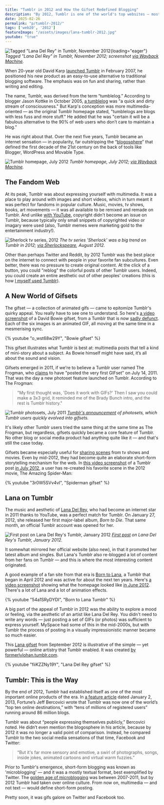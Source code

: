 ```yaml
---
title: "Tumblr in 2012 and How the Gifset Redefined Blogging"
description: "By 2012, Tumblr is one of the world's top websites — mostly thanks to pop culture fans posting animated gifs of their favorite music, tv and movie stars. Blogging will never be the same again."
date: 2025-02-26
permalink: "p/tumblr-2012/"
tags: ['web20', '2012']
featureImage: "/assets/images/lana-tumblr-2012.jpg"
youtube: "true"
---
```


![Tagged "Lana Del Rey" in Tumblr, November 2012](/assets/images/lana-tumblr-2012.jpg){loading="eager"}
*Tagged "Lana Del Rey" in Tumblr, November 2012; screenshot [via Wayback Machine](https://web.archive.org/web/20121122185816/https://www.tumblr.com/tagged/lana%20del%20rey).*

When 20-year old David Karp [launched Tumblr](https://davidville.wordpress.com/2007/02/19/tumblr/) in February 2007, he positioned his new product as an easy-to-use alternative to traditional blogging software. The emphasis was on fun and sharing, rather than writing and editing. 

The name, Tumblr, was derived from the term “tumblelog.” According to blogger Jason Kottke in October 2005, [a tumblelog](https://kottke.org/05/10/tumblelogs) was "a quick and dirty stream of consciousness." But Karp's conception was more multimedia-oriented — as the original Tumblr homepage stated, "tumblelogs are blogs with less fuss and more stuff." He added that he was "certain it will be a fabulous alternative to the 90% of web users who don’t care to maintain a blog.”

He was right about that. Over the next five years, Tumblr became an internet sensation — in popularity, far outstripping the “[blogosphere](/p/002-the-early-years-of-readwriteweb/)” that defined the first decade of the 21st century on the back of tools like Blogger, WordPress and Movable Type.

![Tumblr homepage, July 2012](/assets/images/tumblr-homepage-june2012.jpg)
*Tumblr homepage, July 2012; [via Wayback Machine](https://web.archive.org/web/20120715041444/https://www.tumblr.com/).*

## The Fandom Web

At its peak, Tumblr was about expressing yourself with multimedia. It was a place to play around with images and short videos, which in turn meant it was perfect for fandoms in popular culture. Music, movies, tv shows, books, art movements — it was all available to be remixed and remade on Tumblr. And unlike [with YouTube](/p/internet-2012/), copyright didn't become an issue on Tumblr, because typically only small snippets of copyrighted video or imagary were used (also, Tumblr memes were marketing gold to the entertainment industry!).

![Sherlock tv series, 2012](/assets/images/sherlock-tumblr-aug2012.jpg)
*The tv series 'Sherlock' was a big trend on Tumblr in 2012; [via Sherlockspeare](https://web.archive.org/web/20120804145410/http://sherlockspeare.tumblr.com/post/28686759491/secretive-seduction-of-john-watson), August 2012.*

Other than perhaps Twitter and Reddit, by 2012 Tumblr was the best place on the internet to connect with people in your favorite fan subcultures. Even better, there was no pressure to create original content. At the click of a button, you could "reblog" the colorful posts of other Tumblr users. Indeed, you could create an entire aesthetic out of other peoples' creations (this is how [I myself used Tumblr](https://velvetsfan.com/)).

## A New World of Gifsets

The gifset — a collection of animated gifs — came to epitomize Tumblr's quirky appeal. You really have to see one to understand. So here's [a video screenshot](https://www.youtube.com/watch?v=a0iebGwZSw0) of a David Bowie gifset, from a Tumblr that is now [sadly defunct](https://web.archive.org/web/20190908155754/https://bowieinmotion.tumblr.com/post/185321136454/fame-on-the-cher-show-1975). Each of the six images is an animated GIF, all moving at the same time in a mesmerising sync.

{% youtube "o_wst68w29Y", "Bowie gifset" %}

This gifset illustrates what Tumblr is best at: multimedia posts that tell a kind of mini-story about a subject. As Bowie himself might have said, it’s all about the sound and vision.

Gifsets emerged in 2011, if we're to believe a Tumblr user named The Frogman, who [claims](https://www.reddit.com/r/tumblr/comments/195bmjf/i_created_the_first_ever_gifset_on_tumblr/khltyip/?share_id=IN5JrGZAWr9ZRXs86YAX1&context=3) to have "posted the very first GIFset" on July 14, 2011. That was the day a new photoset feature launched on Tumblr. According to The Frogman:

> "My first thought was, 'Does it work with GIFs?' Then I saw you could make a 3x3 grid, it reminded me of the Brady Bunch intro, and the rest is Tumblr history." 

![Tumblr photosets, July 2011](/assets/images/tumblr-photosets-july2011.jpg)
*[Tumblr's announcement](https://web.archive.org/web/20110715140954/https://staff.tumblr.com/post/7615038792/photoset-redux) of photosets, which Tumblr users quickly evolved into gifsets.*

It's likely other Tumblr users tried the same thing at the same time as The Frogman, but regardless, gifsets quickly became a core feature of Tumblr. No other blog or social media product had anything quite like it — and that's still the case today. 

Gifsets became especially useful for [sharing scenes](https://tips.tumblr.com/post/680267110562332673/cc-002-creating-content-making-a-gifset-a-gifset) from tv shows and movies. Even by mid-2012, they had become quite an elaborate short-form storytelling mechanism for the web. In [this video screenshot](https://www.youtube.com/watch?v=3r0W5SVv4vI) of a Tumblr post [in July 2012](https://web.archive.org/web/20120712004401/http://www.tumblr.com/tagged/film), a user has re-created his favorite scene in the 2012 movie, The Amazing Spider-Man:

{% youtube "3r0W5SVv4vI", "Spiderman gifset" %}

## Lana on Tumblr

The music and aesthetic of [Lana Del Rey](/p/lana-del-rey-youtube-2011/), who had become an internet star in 2011 thanks to YouTube, was a perfect match for Tumblr. On January 27, 2012, she released her first major-label album, *Born to Die*. That same month, an official Tumblr account was opened for her. 

![First post on Lana Del Rey's Tumblr, January 2012](/assets/images/lana-tumblr-official-jan2012.jpg)
*[First post](https://web.archive.org/web/20120114062721/http://lanadelrey.tumblr.com/post/15416499039/born-to-die-album-track-listing) on Lana Del Rey's Tumblr, January 2012.*

It somewhat mirrored her official website (also new), in that it promoted her latest album and singles. But Lana's Tumblr also re-blogged a lot of content from her fans on Tumblr — and this is where the most interesting content originated. 

A good example of a fan site from that era is [Born to Lana](https://borntolana.tumblr.com/), a Tumblr that began in April 2012 and was active for about the next ten years. Here's [a video screenshot](https://www.youtube.com/watch?v=54a1SRyDYDI) showing what the homepage looked like [in June 2012](https://web.archive.org/web/20120616153232/http://borntolana.tumblr.com/). There's a lot of Lana and a lot of animation effects.

{% youtube "54a1SRyDYDI", "Born to Lana Tumblr" %}

A big part of the appeal of Tumblr in 2012 was the ability to explore a mood or feeling, via the aesthetic of an artist like Lana Del Rey. You didn't need to write any words — just posting a set of GIFs (or photos) was sufficient to express yourself. MySpace had some of this in the mid-2000s, but with Tumblr the process of posting in a visually impressionistic manner became so much easier. 

This [Lana gifset](https://www.youtube.com/watch?v=fiiKZZNy19Y) from September 2012 is illustrative of the simple — yet powerful — online artistry that Tumblr enabled. It was created [by formerlylohan.tumblr.com](https://formerlylohan.tumblr.com/post/32223232567).

{% youtube "fiiKZZNy19Y", "Lana Del Rey gifset" %}

## Tumblr: This is the Way

By the end of 2012, Tumblr had established itself as one of the most important online products of the era. In [a feature article](https://www.forbes.com/sites/jeffbercovici/2013/01/02/tumblr-david-karps-800-million-art-project/) dated January 2, 2013, Fortune’s Jeff Bercovici wrote that Tumblr was now one of the world’s “top ten online destinations,” with “tens of millions of registered users” running around 86 million blogs.

Tumblr was about “people expressing themselves publicly,” Bercovici noted. He didn’t even mention the blogosphere in his article, because by 2012 it was no longer a valid point of comparison. Instead, he compared Tumblr to the two social media sensations of that time, Facebook and Twitter: 

> “But it's far more sensory and emotive, a swirl of photographs, songs, inside jokes, animated cartoons and virtual warm fuzzies.”

Prior to Tumblr's emergence, short-form blogging was known as 'microblogging' — and it was a mostly textual format, best exemplified by Twitter. The [golden age of microblogging](/p/the-golden-age-of-microblogging/) was between 2007-2011, but by 2012 Tumblr had taken over online culture. From now on, multimedia — and not text — would define short-form posting. 

Pretty soon, it was gifs galore on Twitter and Facebook too.

